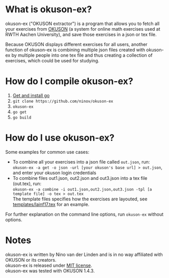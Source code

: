 # What is okuson-ex?

okuson-ex ("OKUSON extractor") is a program that allows you to fetch all your exercises from [OKUSON](https://github.com/frankluebeck/OKUSON) (a system for online math exercises used at RWTH Aachen University),
and save those exercises in a json or tex file.

Because OKUSON displays different exercises for all users, another function of okuson-ex is combining multiple json files created with okuson-ex by multiple people into one tex file and thus creating a collection of exercises, which could be used for studying.

# How do I compile okuson-ex?

1. [Get and install go](https://golang.org/doc/install)
2. `git clone https://github.com/ninov/okuson-ex`
3. `okuson-ex`
4. `go get`
5. `go build`

# How do I use okuson-ex?

Some examples for common use cases:

* To combine all your exercises into a json file called `out.json`, run:  
`okuson-ex -a get -o json -url [your okuson's base url] > out.json`,  
and enter your okuson login credentials
* To combine files out1.json, out2.json and out3.json into a tex file (out.tex), run:  
`okuson-ex -a combine -i out1.json,out2.json,out3.json -tpl [a template file] -o tex > out.tex`  
The template files specifies how the exercises are layouted, see [templates/lainf17.tex](templates/lainf17.tex) for an example.

For further explanation on the command line options, run `okuson-ex` without options.

# Notes

okuson-ex is written by Nino van der Linden and is in no way affiliated with OKUSON or its creators.  
okuson-ex is released under [MIT license](LICENSE).  
okuson-ex was tested with OKUSON 1.4.3.